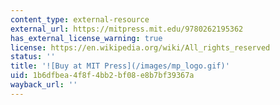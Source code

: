 ```yaml
---
content_type: external-resource
external_url: https://mitpress.mit.edu/9780262195362
has_external_license_warning: true
license: https://en.wikipedia.org/wiki/All_rights_reserved
status: ''
title: '![Buy at MIT Press](/images/mp_logo.gif)'
uid: 1b6dfbea-4f8f-4bb2-bf08-e8b7bf39367a
wayback_url: ''
---
```


